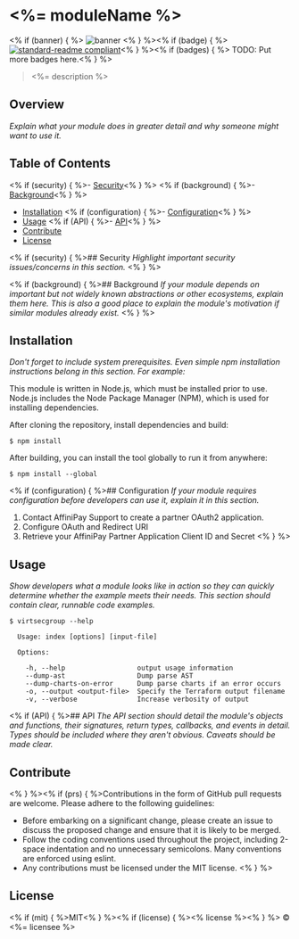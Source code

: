 # <%= moduleName %>
<% if (banner) { %>
![banner](<% bannerPath %>)
<% } %><% if (badge) { %>
[![standard-readme compliant](https://img.shields.io/badge/standard--readme-OK-green.svg?style=flat-square)](https://github.com/RichardLitt/standard-readme)<% } %><% if (badges) { %>
TODO: Put more badges here.<% } %>

> <%= description %>

## Overview
_Explain what your module does in greater detail and why someone might want to use it._

## Table of Contents

<% if (security) { %>- [Security](#security)<% } %>
<% if (background) { %>- [Background](#background)<% } %>
- [Installation](#installation)
<% if (configuration) { %>- [Configuration](#configuration)<% } %>
- [Usage](#usage)
<% if (API) { %>- [API](#api)<% } %>
- [Contribute](#contribute)
- [License](#license)

<% if (security) { %>## Security
_Highlight important security issues/concerns in this section._
<% } %>

<% if (background) { %>## Background
_If your module depends on important but not widely known abstractions or other ecosystems, explain them here. This is also a good place to explain the module's motivation if similar modules already exist._
<% } %>

## Installation
_Don't forget to include system prerequisites. Even simple npm installation instructions belong in this section. For example:_

This module is written in Node.js, which must be installed prior to use. Node.js includes the Node Package Manager (NPM), which is used for installing dependencies.

After cloning the repository, install dependencies and build:
```
$ npm install
```

After building, you can install the tool globally to run it from anywhere:
```
$ npm install --global
```

<% if (configuration) { %>## Configuration
_If your module requires configuration before developers can use it, explain it in this section._

1. Contact AffiniPay Support to create a partner OAuth2 application.
2. Configure OAuth and Redirect URI
3. Retrieve your AffiniPay Partner Application Client ID and Secret
<% } %>

## Usage
_Show developers what a module looks like in action so they can quickly determine whether the example meets their needs. This section should contain clear, runnable code examples._
```
$ virtsecgroup --help

  Usage: index [options] [input-file]

  Options:

    -h, --help                  output usage information
    --dump-ast                  Dump parse AST
    --dump-charts-on-error      Dump parse charts if an error occurs
    -o, --output <output-file>  Specify the Terraform output filename
    -v, --verbose               Increase verbosity of output
```

<% if (API) { %>## API
_The API section should detail the module's objects and functions, their signatures, return types, callbacks, and events in detail. Types should be included where they aren't obvious. Caveats should be made clear._

## Contribute

<% } %><% if (prs) { %>Contributions in the form of GitHub pull requests are welcome. Please adhere to the following guidelines:
  - Before embarking on a significant change, please create an issue to discuss the proposed change and ensure that it is likely to be merged.
  - Follow the coding conventions used throughout the project, including 2-space indentation and no unnecessary semicolons. Many conventions are enforced using eslint.
  - Any contributions must be licensed under the MIT license.
  <% } %>

## License

<% if (mit) { %>MIT<% } %><% if (license) { %><% license %><% } %> © <%= licensee %>
